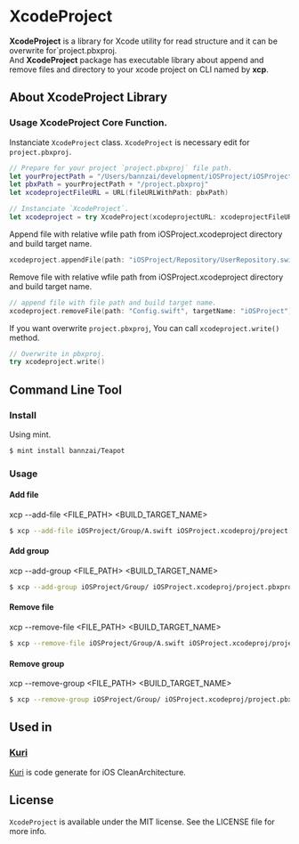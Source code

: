 # XcodeProject
**XcodeProject** is a library for Xcode utility for read structure and it can be overwrite for`project.pbxproj.  
And **XcodeProject** package has executable library about append and remove files and directory to your xcode project on CLI named by **xcp**.

## About XcodeProject Library 

### Usage XcodeProject Core Function.
Instanciate `XcodeProject` class.  `XcodeProject` is necessary edit for `project.pbxproj`.

```swift
// Prepare for your project `project.pbxproj` file path.
let yourProjectPath = "/Users/bannzai/development/iOSProject/iOSProject.xcodeproj"
let pbxPath = yourProjectPath + "/project.pbxproj"
let xcodeprojectFileURL = URL(fileURLWithPath: pbxPath)

// Instanciate `XcodeProject`.
let xcodeproject = try XcodeProject(xcodeprojectURL: xcodeprojectFileURL)
```

Append file with relative wfile path from iOSProject.xcodeproject directory and build target name.  

```Swift
xcodeproject.appendFile(path: "iOSProject/Repository/UserRepository.swift", targetName: "iOSProject")
```

Remove file with relative wfile path from iOSProject.xcodeproject directory and build target name.  

```Swift
// append file with file path and build target name. 
xcodeproject.removeFile(path: "Config.swift", targetName: "iOSProject")
```

If you want overwrite `project.pbxproj`, You can call `xcodeproject.write()` method.  

```swift
// Overwrite in pbxproj.
try xcodeproject.write()
```

## Command Line Tool 
### Install
Using mint.
```bash
$ mint install bannzai/Teapot
```

### Usage

#### Add file
xcp --add-file <FILE_PATH> <BUILD_TARGET_NAME>  

```bash
$ xcp --add-file iOSProject/Group/A.swift iOSProject.xcodeproj/project.pbxproj iOSProject 
```

#### Add group
xcp --add-group <FILE_PATH> <BUILD_TARGET_NAME>  

```bash
$ xcp --add-group iOSProject/Group/ iOSProject.xcodeproj/project.pbxproj iOSProject
```

#### Remove file
xcp --remove-file <FILE_PATH> <BUILD_TARGET_NAME>  

```bash
$ xcp --remove-file iOSProject/Group/A.swift iOSProject.xcodeproj/project.pbxproj iOSProject 
```

#### Remove group
xcp --remove-group <FILE_PATH> <BUILD_TARGET_NAME>  

```bash
$ xcp --remove-group iOSProject/Group/ iOSProject.xcodeproj/project.pbxproj iOSProject
```

## Used in
### [Kuri](http://github.com/bannzai/Kuri)
[Kuri](http://github.com/bannzai/Kuri) is code generate for iOS CleanArchitecture.

## License
`XcodeProject` is available under the MIT license. See the LICENSE file for more info.

